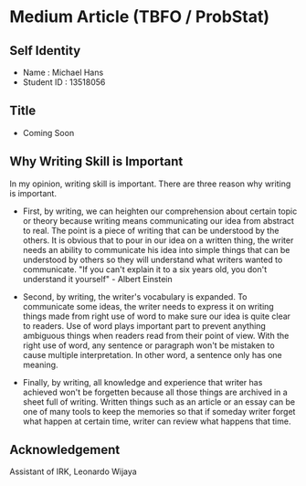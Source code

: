 # Medium Article (TBFO / ProbStat)
## Self Identity
- Name        : Michael Hans
- Student ID  : 13518056

## Title
- Coming Soon

## Why Writing Skill is Important
In my opinion, writing skill is important. There are three reason why writing is important.
- First, by writing, we can heighten our comprehension about certain topic or theory because writing means communicating our idea from abstract to real. The point is a piece of writing that can be understood by the others. It is obvious that to pour in our idea on a written thing, the writer needs an ability to communicate his idea into simple things that can be understood by others so they will understand what writers wanted to communicate. "If you can't explain it to a six years old, you don't understand it yourself" - Albert Einstein

- Second, by writing, the writer's vocabulary is expanded. To communicate some ideas, the writer needs to express it on writing things made from right use of word to make sure our idea is quite clear to readers. Use of word plays important part to prevent anything ambiguous things when readers read from their point of view. With the right use of word, any sentence or paragraph won't be mistaken to cause multiple interpretation. In other word, a sentence only has one meaning.

- Finally, by writing, all knowledge and experience that writer has achieved won't be forgetten because all those things are archived in a sheet full of writing. Written things such as an article or an essay can be one of many tools to keep the memories so that if someday writer forget what happen at certain time, writer can review what happens that time.

## Acknowledgement
Assistant of IRK, Leonardo Wijaya
